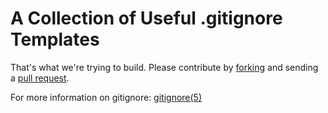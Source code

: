 # A Collection of Useful .gitignore Templates

That's what we're trying to build. Please contribute
by [forking][fk] and sending a [pull request][pr].

For more information on gitignore: [gitignore(5)][g5]

[fk]: http://help.github.com/forking/
[pr]: http://help.github.com/pull-requests/
[g5]: http://man.cx/gitignore
